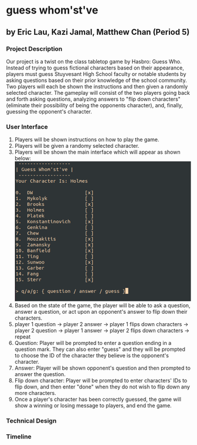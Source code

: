 # guess whom'st've

## by Eric Lau, Kazi Jamal, Matthew Chan (Period 5)

### Project Description 
Our project is a twist on the class tabletop game by Hasbro: Guess Who. Instead of trying to guess fictional characters based on their appearance, players must guess Stuyvesant High School faculty or notable students by asking questions based on their prior knowledge of the school community. Two players will each be shown the instructions and then given a randomly selected character. The gameplay will consist of the two players going back and forth asking questions, analyzing answers to "flip down characters" (eliminate their possibility of being the opponents character), and, finally, guessing the opponent's character.

### User Interface
1. Players will be shown instructions on how to play the game.
2. Players will be given a randomy selected character.
3. Players will be shown the main interface which will appear as shown below:
![Image of Game Interface](/examples/example_game.png)
4. Based on the state of the game, the player will be able to ask a question, answer a question, or act upon an opponent's answer to flip down their characters.
5. player 1 question -> player 2 answer -> player 1 flips down characters -> player 2 question -> player 1 answer -> player 2 flips down characters -> repeat
6. Question: Player will be prompted to enter a question ending in a question mark. They can also enter "guess" and they will be prompted to choose the ID of the character they believe is the opponent's character.
7. Answer: Player will be shown opponent's question and then prompted to answer the question.
8. Flip down character: Player will be prompted to enter characters' IDs to flip down, and then enter "done" when they do not wish to flip down any more characters. 
9. Once a player's character has been correctly guessed, the game will show a winning or losing message to players, and end the game.

### Technical Design

### Timeline
